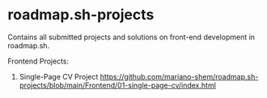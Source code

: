 # roadmap.sh-projects
Contains all submitted projects and solutions on front-end development in roadmap.sh.

Frontend Projects:
1. Single-Page CV Project
https://github.com/mariano-shem/roadmap.sh-projects/blob/main/Frontend/01-single-page-cv/index.html
